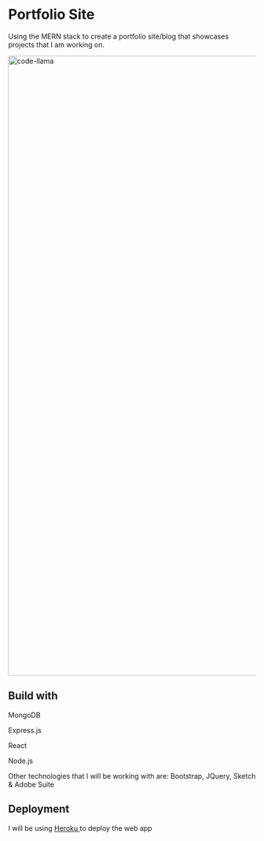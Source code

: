 # Portfolio Site

Using the MERN stack to create a portfolio site/blog that showcases projects that I am working on.

<img width="1259" alt="code-llama" src="https://user-images.githubusercontent.com/34716202/41547782-fec10c24-72d5-11e8-87ee-4994214fd9b1.png">


## Build with

MongoDB

Express.js

React

Node.js

Other technologies that I will be working with are: Bootstrap, JQuery, Sketch & Adobe Suite

## Deployment

I will be using [Heroku ](https://polar-retreat-72400.herokuapp.com/) to deploy the web app
